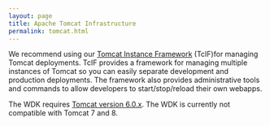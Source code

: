 ```yaml
---
layout: page
title: Apache Tomcat Infrastructure
permalink: tomcat.html
---
```



We recommend using our [Tomcat Instance Framework](https://github.com/EuPathDB/tomcat-instance-framework) (TcIF)for managing Tomcat deployments. TcIF provides a framework for managing multiple instances of Tomcat so you can easily separate development and production deployments. The framework also provides administrative tools and commands to allow developers to start/stop/reload their own webapps.

The WDK requires [Tomcat version 6.0.x](http://tomcat.apache.org/download-60.cgi). The WDK is currently not compatible with Tomcat 7 and 8.